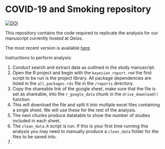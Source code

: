 # COVID-19 and Smoking repository
[![DOI](https://zenodo.org/badge/290467489.svg)](https://zenodo.org/badge/latestdoi/290467489)

This repository contains the code required to replicate the analysis for our manuscript currently hosted at Qeios.

The most recent version is available [here](https://www.qeios.com/read/latest-UJR2AW)

Instructions to perform analysis:

  1. Conduct search and extract data as outlined in the study manuscript.
  2. Open the R project and begin with the `bayesian_report.rmd` the first script to be run is the project library. All package dependencies are listed in the `all_packages.rds` file in the `/reports` directory.
  3. Copy the shareable link of the google sheet, make sure that the file is set as shareable, into the `r_google_data` chunk in the `drive_download()` function
  4. This will download the file and split it into multiple excel files containing a single sheet. We will use these for the rest of the analysis.
  5. The next chunks produce datatable to show the number of studies included in each sheet.
  6. The `clean_data.R` script is run. If this is your first time running this analysis you may need to manually produce a `clean_data` folder for the files to be saved into.
  7. 
